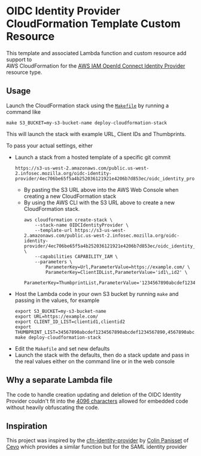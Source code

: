 # OIDC Identity Provider CloudFormation Template Custom Resource

This template and associated Lambda function and custom resource add support to \
AWS CloudFormation for the [AWS IAM OpenId Connect Identity Provider][1]
resource type.

## Usage

Launch the CloudFormation stack using the [`Makefile`](Makefile) by running a
command like

```shell script
make S3_BUCKET=my-s3-bucket-name deploy-cloudformation-stack
```

This will launch the stack with example URL, Client IDs and Thumbprints.

To pass your actual settings, either
* Launch a stack from a hosted template of a specific git commit
  ```
  https://s3-us-west-2.amazonaws.com/public.us-west-2.infosec.mozilla.org/oidc-identity-provider/4ec706be65f5a4b252036121921e4206b7d853ec/oidc_identity_provider.4ec706be65f5a4b252036121921e4206b7d853ec.yml
  ```
  * By pasting the S3 URL above into the AWS Web Console when creating a new
    CloudFormation stack
  * By using the AWS CLI with the S3 URL above to create a new CloudFormation
    stack.
    ```shell script
    aws cloudformation create-stack \
        --stack-name OIDCIdentityProvider \
        --template-url https://s3-us-west-2.amazonaws.com/public.us-west-2.infosec.mozilla.org/oidc-identity-provider/4ec706be65f5a4b252036121921e4206b7d853ec/oidc_identity_provider.4ec706be65f5a4b252036121921e4206b7d853ec.yml \
        --capabilities CAPABILITY_IAM \
        --parameters \
            ParameterKey=Url,ParameterValue=https://example.com/ \
            ParameterKey=ClientIDList,ParameterValue='id1\,id2' \
            ParameterKey=ThumbprintList,ParameterValue='1234567890abcdef1234567890abcdef12345678\,234567890abcdef1234567890abcdef123456789'
    ```
* Host the Lambda code in your own S3 bucket by running `make` and passing in the values, for example
  ```shell script
  export S3_BUCKET=my-s3-bucket-name
  export URL=https://example.com/
  export CLIENT_ID_LIST=clientid1,clientid2
  export THUMBPRINT_LIST=34567890abcdef1234567890abcdef1234567890,4567890abcdef1234567890abcdef1234567890a
  make deploy-cloudformation-stack
  ```
* Edit the `Makefile` and set new defaults
* Launch the stack with the defaults, then do a stack update and pass in the
  real values either on the command line or in the web console

## Why a separate Lambda file

The code to handle creation updating and deletion of the OIDC Identity Provider
couldn't fit into the [4096 characters][2] allowed for embedded code without
heavily obfuscating the code.

## Inspiration

This project was inspired by the [cfn-identity-provider][3] by [Colin Panisset][4]
of [Cevo][5] which provides a similar function but for the SAML identity provider

[1]: https://docs.aws.amazon.com/IAM/latest/UserGuide/id_roles_providers_create_oidc.html
[2]: https://docs.aws.amazon.com/AWSCloudFormation/latest/UserGuide/aws-properties-lambda-function-code.html#cfn-lambda-function-code-zipfile
[3]: https://github.com/cevoaustralia/cfn-identity-provider
[4]: https://github.com/nonspecialist
[5]: https://cevo.com.au/
